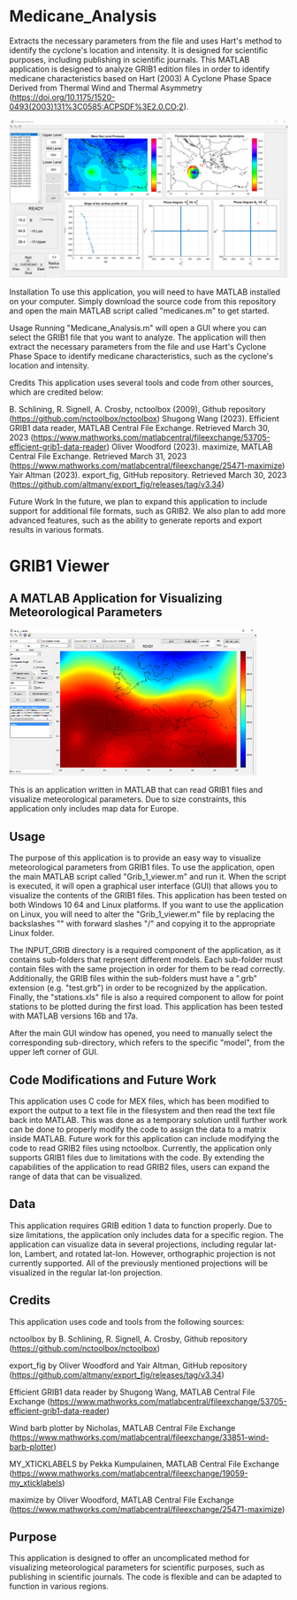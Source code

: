 # Medicane_Analysis
Extracts the necessary parameters from the file and uses Hart's method to identify the cyclone's location and intensity. It is designed for scientific purposes, including publishing in scientific journals.
This MATLAB application is designed to analyze GRIB1 edition files in order to identify medicane characteristics based on Hart (2003) A Cyclone Phase Space Derived from Thermal Wind and Thermal Asymmetry
(https://doi.org/10.1175/1520-0493(2003)131%3C0585:ACPSDF%3E2.0.CO;2).

![Example Image](https://github.com/i-samos/Medicane_Analysis/blob/main/medicanes_icon.png)

Installation
To use this application, you will need to have MATLAB installed on your computer. Simply download the source code from this repository and open the main MATLAB script called "medicanes.m" to get started. 

Usage
Running "Medicane_Analysis.m" will open a GUI where you can select the GRIB1 file that you want to analyze. The application will then extract the necessary parameters from the file and use Hart's Cyclone Phase Space to identify medicane characteristics, such as the cyclone's location and intensity.

Credits
This application uses several tools and code from other sources, which are credited below:

B. Schlining, R. Signell, A. Crosby, nctoolbox (2009), Github repository (https://github.com/nctoolbox/nctoolbox)
Shugong Wang (2023). Efficient GRIB1 data reader, MATLAB Central File Exchange. Retrieved March 30, 2023 (https://www.mathworks.com/matlabcentral/fileexchange/53705-efficient-grib1-data-reader)
Oliver Woodford (2023). maximize, MATLAB Central File Exchange. Retrieved March 31, 2023 (https://www.mathworks.com/matlabcentral/fileexchange/25471-maximize)
Yair Altman (2023). export_fig, GitHub repository. Retrieved March 30, 2023 (https://github.com/altmany/export_fig/releases/tag/v3.34)

Future Work
In the future, we plan to expand this application to include support for additional file formats, such as GRIB2. We also plan to add more advanced features, such as the ability to generate reports and export results in various formats.


<h1> GRIB1 Viewer </h1>
<h2> A MATLAB Application for Visualizing Meteorological Parameters </h2>

![Example Image](https://github.com/i-samos/GRIB_1_Viewer/blob/main/Windows%2010/splash.png)


This is an application written in MATLAB that can read GRIB1 files and visualize meteorological parameters. Due to size constraints, this application only includes map data for Europe.

<h2> Usage </h2>

The purpose of this application is to provide an easy way to visualize meteorological parameters from GRIB1 files. To use the application, open the main MATLAB script called "Grib_1_viewer.m" and run it. When the script is executed, it will open a graphical user interface (GUI) that allows you to visualize the contents of the GRIB1 files. This application has been tested on both Windows 10 64 and Linux platforms. If you want to use the application on Linux, you will need to alter the "Grib_1_viewer.m" file by replacing the backslashes "\" with forward slashes "/" and copying it to the appropriate Linux folder.

The INPUT_GRIB directory is a required component of the application, as it contains sub-folders that represent different models. Each sub-folder must contain files with the same projection in order for them to be read correctly. Additionally, the GRIB files within the sub-folders must have a ".grb" extension (e.g. "test.grb") in order to be recognized by the application. Finally, the "stations.xls" file is also a required component to allow for point stations to be plotted during the first load. This application has been tested with MATLAB versions 16b and 17a.

After the main GUI window has opened, you need to manually select the corresponding sub-directory, which refers to the specific "model", from the upper left corner of GUI.

<h2> Code Modifications and Future Work </h2>
This application uses C code for MEX files, which has been modified to export the output to a text file in the filesystem and then read the text file back into MATLAB. This was done as a temporary solution until further work can be done to properly modify the code to assign the data to a matrix inside MATLAB. Future work for this application can include modifying the code to read GRIB2 files using nctoolbox. Currently, the application only supports GRIB1 files due to limitations with the code. By extending the capabilities of the application to read GRIB2 files, users can expand the range of data that can be visualized.

<h2> Data </h2>
This application requires GRIB edition 1 data to function properly. Due to size limitations, the application only includes data for a specific region. The application can visualize data in several projections, including regular lat-lon, Lambert, and rotated lat-lon. However, orthographic projection is not currently supported. All of the previously mentioned projections will be visualized in the regular lat-lon projection.

<h2> Credits </h2>
This application uses code and tools from the following sources:

nctoolbox by B. Schlining, R. Signell, A. Crosby, Github repository
(https://github.com/nctoolbox/nctoolbox)

export_fig by Oliver Woodford and Yair Altman, GitHub repository
(https://github.com/altmany/export_fig/releases/tag/v3.34)

Efficient GRIB1 data reader by Shugong Wang, MATLAB Central File Exchange
(https://www.mathworks.com/matlabcentral/fileexchange/53705-efficient-grib1-data-reader)

Wind barb plotter by Nicholas, MATLAB Central File Exchange
(https://www.mathworks.com/matlabcentral/fileexchange/33851-wind-barb-plotter)

MY_XTICKLABELS by Pekka Kumpulainen, MATLAB Central File Exchange
(https://www.mathworks.com/matlabcentral/fileexchange/19059-my_xticklabels)

maximize by Oliver Woodford, MATLAB Central File Exchange
(https://www.mathworks.com/matlabcentral/fileexchange/25471-maximize)

<h2> Purpose </h2>
This application is designed to offer an uncomplicated method for visualizing meteorological parameters for scientific purposes, such as publishing in scientific journals. The code is flexible and can be adapted to function in various regions.
